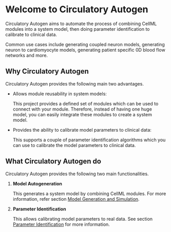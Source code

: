 # Welcome to Circulatory Autogen

Circulatory Autogen aims to automate the process of combining CellML modules into a system model, then doing parameter identification to calibrate to clinical data. 

Common use cases include generating coupled neuron models, generating neuron to cardiomyocyte models, generating patient specific 0D blood flow networks and more.

## Why Circulatory Autogen

Circulatory Autogen provides the following main two advantages.

- Allows module reusability in system models:
    
    This project provides a defined set of modules which can be used to connect with your module. Therefore, instead of having one huge model, you can easily integrate these modules to create a system model. 

- Provides the ability to calibrate model parameters to clinical data:

    This supports a couple of parameter identification algorithms which you can use to calibrate the model parameters to clinical data.

## What Circulatory Autogen do

Circulatory Autogen provides the following two main functionalities.

1. **Model Autogeneration**

    This generates a system model by combining CellML modules. For more information, refer section [Model Generation and Simulation](model-generation-simulation.md).

2. **Parameter Identification**

    This allows calibrating model parameters to real data. See section [Parameter Identification](parameter-identification.md) for more information.
